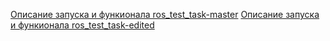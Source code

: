 [Описание запуска и функионала ros_test_task-master]()
[Описание запуска и функионала ros_test_task-edited]()